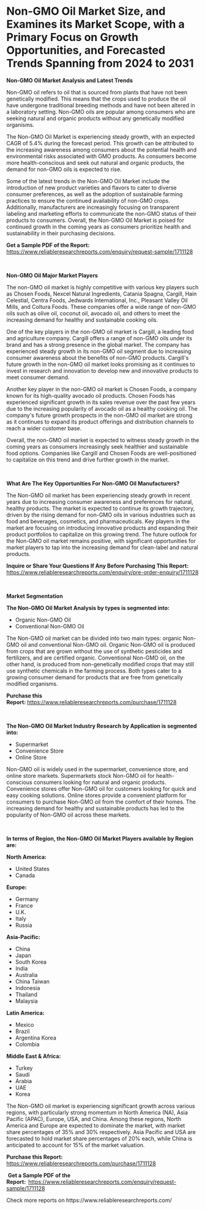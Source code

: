 <p><h1>Non-GMO Oil Market Size, and Examines its Market Scope, with a Primary Focus on Growth Opportunities, and Forecasted Trends Spanning from 2024 to 2031</h1></p><p><strong>Non-GMO Oil Market Analysis and Latest Trends</strong></p>
<p><p>Non-GMO oil refers to oil that is sourced from plants that have not been genetically modified. This means that the crops used to produce the oil have undergone traditional breeding methods and have not been altered in a laboratory setting. Non-GMO oils are popular among consumers who are seeking natural and organic products without any genetically modified organisms.</p><p>The Non-GMO Oil Market is experiencing steady growth, with an expected CAGR of 5.4% during the forecast period. This growth can be attributed to the increasing awareness among consumers about the potential health and environmental risks associated with GMO products. As consumers become more health-conscious and seek out natural and organic products, the demand for non-GMO oils is expected to rise.</p><p>Some of the latest trends in the Non-GMO Oil Market include the introduction of new product varieties and flavors to cater to diverse consumer preferences, as well as the adoption of sustainable farming practices to ensure the continued availability of non-GMO crops. Additionally, manufacturers are increasingly focusing on transparent labeling and marketing efforts to communicate the non-GMO status of their products to consumers. Overall, the Non-GMO Oil Market is poised for continued growth in the coming years as consumers prioritize health and sustainability in their purchasing decisions.</p></p>
<p><strong>Get a Sample PDF of the Report:&nbsp;</strong> <a href="https://www.reliableresearchreports.com/enquiry/request-sample/1711128">https://www.reliableresearchreports.com/enquiry/request-sample/1711128</a></p>
<p>&nbsp;</p>
<p><strong>Non-GMO Oil Major Market Players</strong></p>
<p><p>The non-GMO oil market is highly competitive with various key players such as Chosen Foods, Nexcel Natural Ingredients, Catania Spagna, Cargill, Hain Celestial, Centra Foods, Jedwards International, Inc., Pleasant Valley Oil Mills, and Coltura Foods. These companies offer a wide range of non-GMO oils such as olive oil, coconut oil, avocado oil, and others to meet the increasing demand for healthy and sustainable cooking oils.</p><p>One of the key players in the non-GMO oil market is Cargill, a leading food and agriculture company. Cargill offers a range of non-GMO oils under its brand and has a strong presence in the global market. The company has experienced steady growth in its non-GMO oil segment due to increasing consumer awareness about the benefits of non-GMO products. Cargill's future growth in the non-GMO oil market looks promising as it continues to invest in research and innovation to develop new and innovative products to meet consumer demand.</p><p>Another key player in the non-GMO oil market is Chosen Foods, a company known for its high-quality avocado oil products. Chosen Foods has experienced significant growth in its sales revenue over the past few years due to the increasing popularity of avocado oil as a healthy cooking oil. The company's future growth prospects in the non-GMO oil market are strong as it continues to expand its product offerings and distribution channels to reach a wider customer base.</p><p>Overall, the non-GMO oil market is expected to witness steady growth in the coming years as consumers increasingly seek healthier and sustainable food options. Companies like Cargill and Chosen Foods are well-positioned to capitalize on this trend and drive further growth in the market.</p></p>
<p>&nbsp;</p>
<p><strong>What Are The Key Opportunities For Non-GMO Oil Manufacturers?</strong></p>
<p><p>The Non-GMO oil market has been experiencing steady growth in recent years due to increasing consumer awareness and preferences for natural, healthy products. The market is expected to continue its growth trajectory, driven by the rising demand for non-GMO oils in various industries such as food and beverages, cosmetics, and pharmaceuticals. Key players in the market are focusing on introducing innovative products and expanding their product portfolios to capitalize on this growing trend. The future outlook for the Non-GMO oil market remains positive, with significant opportunities for market players to tap into the increasing demand for clean-label and natural products.</p></p>
<p><strong>Inquire or Share Your Questions If Any Before Purchasing This Report:</strong> <a href="https://www.reliableresearchreports.com/enquiry/pre-order-enquiry/1711128">https://www.reliableresearchreports.com/enquiry/pre-order-enquiry/1711128</a></p>
<p>&nbsp;</p>
<p><strong>Market Segmentation</strong></p>
<p><strong>The Non-GMO Oil Market Analysis by types is segmented into:</strong></p>
<p><ul><li>Organic Non-GMO Oil</li><li>Conventional Non-GMO Oil</li></ul></p>
<p><p>The Non-GMO oil market can be divided into two main types: organic Non-GMO oil and conventional Non-GMO oil. Organic Non-GMO oil is produced from crops that are grown without the use of synthetic pesticides and fertilizers, and are certified organic. Conventional Non-GMO oil, on the other hand, is produced from non-genetically modified crops that may still use synthetic chemicals in the farming process. Both types cater to a growing consumer demand for products that are free from genetically modified organisms.</p></p>
<p><strong>Purchase this Report:&nbsp;</strong><a href="https://www.reliableresearchreports.com/purchase/1711128">https://www.reliableresearchreports.com/purchase/1711128</a></p>
<p>&nbsp;</p>
<p><strong>The Non-GMO Oil Market Industry Research by Application is segmented into:</strong></p>
<p><ul><li>Supermarket</li><li>Convenience Store</li><li>Online Store</li></ul></p>
<p><p>Non-GMO oil is widely used in the supermarket, convenience store, and online store markets. Supermarkets stock Non-GMO oil for health-conscious consumers looking for natural and organic products. Convenience stores offer Non-GMO oil for customers looking for quick and easy cooking solutions. Online stores provide a convenient platform for consumers to purchase Non-GMO oil from the comfort of their homes. The increasing demand for healthy and sustainable products has led to the popularity of Non-GMO oil across these markets.</p></p>
<p>&nbsp;</p>
<p><strong>In terms of Region, the Non-GMO Oil Market Players available by Region are:</strong></p>
<p>
    <p> <strong> North America: </strong>
        <ul>
            <li>United States</li>
            <li>Canada</li>
        </ul>
        </p> 
    <p> <strong> Europe: </strong>
        <ul>
            <li>Germany</li>
            <li>France</li>
            <li>U.K.</li>
            <li>Italy</li>
            <li>Russia</li>
        </ul>
        </p> 
    <p> <strong> Asia-Pacific: </strong>
        <ul>
            <li>China</li>
            <li>Japan</li>
            <li>South Korea</li>
            <li>India</li>
            <li>Australia</li>
            <li>China Taiwan</li>
            <li>Indonesia</li>
            <li>Thailand</li>
            <li>Malaysia</li>
        </ul>
        </p> 
    <p> <strong> Latin America: </strong>
        <ul>
            <li>Mexico</li>
            <li>Brazil</li>
            <li>Argentina Korea</li>
            <li>Colombia</li>
        </ul>
        </p> 
    <p> <strong> Middle East & Africa: </strong>
        <ul>
            <li>Turkey</li>
            <li>Saudi</li>
            <li>Arabia</li>
            <li>UAE</li>
            <li>Korea</li>
        </ul>
    </p>
    </p>
<p><p>The Non-GMO oil market is experiencing significant growth across various regions, with particularly strong momentum in North America (NA), Asia Pacific (APAC), Europe, USA, and China. Among these regions, North America and Europe are expected to dominate the market, with market share percentages of 35% and 30% respectively. Asia Pacific and USA are forecasted to hold market share percentages of 20% each, while China is anticipated to account for 15% of the market valuation.</p></p>
<p><strong>Purchase this Report: </strong><a href="https://www.reliableresearchreports.com/purchase/1711128">https://www.reliableresearchreports.com/purchase/1711128</a></p>
<p>&nbsp;<strong>Get a Sample PDF of the Report:&nbsp;&nbsp;</strong><a href="https://www.reliableresearchreports.com/enquiry/request-sample/1711128">https://www.reliableresearchreports.com/enquiry/request-sample/1711128</a></p>
<p><strong></strong></p>
<p>Check more reports on https://www.reliableresearchreports.com/</p>